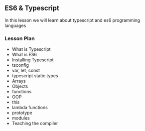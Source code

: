 ## ES6 & Typescript

In this lesson we will learn about typescript and es6 programming languages

### Lesson Plan

- What is Typescript
- What is ES6
- Installing Typescript
- tsconfig
- var, let, const
- typescript static types
- Arrays
- Objects
- functions
- OOP
- this
- lambda functions
- prototype
- modules
- Teaching the compiler